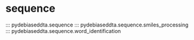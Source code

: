 # sequence

::: pydebiaseddta.sequence
::: pydebiaseddta.sequence.smiles_processing
::: pydebiaseddta.sequence.word_identification